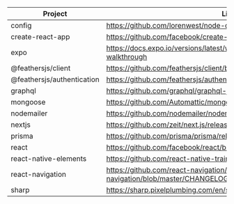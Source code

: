 | Project                   | Link                                                                     |
|---------------------------|--------------------------------------------------------------------------|
| config | https://github.com/lorenwest/node-config/blob/master/History.md |
| create-react-app | https://github.com/facebook/create-react-app/releases |
| expo | https://docs.expo.io/versions/latest/workflow/upgrading-expo-sdk-walkthrough |
| @feathersjs/client | https://github.com/feathersjs/client/blob/master/CHANGELOG.md |
| @feathersjs/authentication | https://github.com/feathersjs/authentication/blob/master/CHANGELOG.md |
| graphql | https://github.com/graphql/graphql-js/releases |
| mongoose | https://github.com/Automattic/mongoose/blob/master/History.md |
| nodemailer | https://github.com/nodemailer/nodemailer/blob/master/CHANGELOG.md |
| nextjs | https://github.com/zeit/next.js/releases/ |
| prisma | https://github.com/prisma/prisma/releases |
| react | https://github.com/facebook/react/blob/master/CHANGELOG.md |
| react-native-elements | https://github.com/react-native-training/react-native-elements/releases |
| react-navigation | https://github.com/react-navigation/react-navigation/blob/master/CHANGELOG.md
| sharp | https://sharp.pixelplumbing.com/en/stable/changelog/ |
